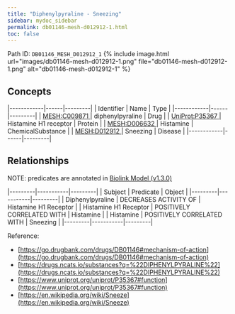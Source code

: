```yaml
---
title: "Diphenylpyraline - Sneezing"
sidebar: mydoc_sidebar
permalink: db01146-mesh-d012912-1.html
toc: false 
---
```



Path ID: `DB01146_MESH_D012912_1`
{% include image.html url="images/db01146-mesh-d012912-1.png" file="db01146-mesh-d012912-1.png" alt="db01146-mesh-d012912-1" %}

## Concepts

|------------|------|---------|
| Identifier | Name | Type    |
|------------|------|---------|
| <a href="https://identifiers.org/MESH:C009871">MESH:C009871 </a> | diphenylpyraline | Drug |
| <a href="https://identifiers.org/UniProt:P35367">UniProt:P35367 </a> | Histamine H1 receptor | Protein |
| <a href="https://identifiers.org/MESH:D006632">MESH:D006632 </a> | Histamine | ChemicalSubstance |
| <a href="https://identifiers.org/MESH:D012912">MESH:D012912 </a> | Sneezing | Disease |
|------------|------|---------|

## Relationships


NOTE: predicates are annotated in <a href="https://github.com/biolink/biolink-model/releases/tag/v1.3.0">Biolink Model (v1.3.0)</a>

|---------|-----------|---------|
| Subject | Predicate | Object  |
|---------|-----------|---------|
| Diphenylpyraline | DECREASES ACTIVITY OF | Histamine H1 Receptor |
| Histamine H1 Receptor | POSITIVELY CORRELATED WITH | Histamine |
| Histamine | POSITIVELY CORRELATED WITH | Sneezing |
|---------|-----------|---------|

Reference: 
  - [https://go.drugbank.com/drugs/DB01146#mechanism-of-action](https://go.drugbank.com/drugs/DB01146#mechanism-of-action)
  - [https://drugs.ncats.io/substances?q=%22DIPHENYLPYRALINE%22](https://drugs.ncats.io/substances?q=%22DIPHENYLPYRALINE%22)
  - [https://www.uniprot.org/uniprot/P35367#function](https://www.uniprot.org/uniprot/P35367#function)
  - [https://en.wikipedia.org/wiki/Sneeze](https://en.wikipedia.org/wiki/Sneeze)
